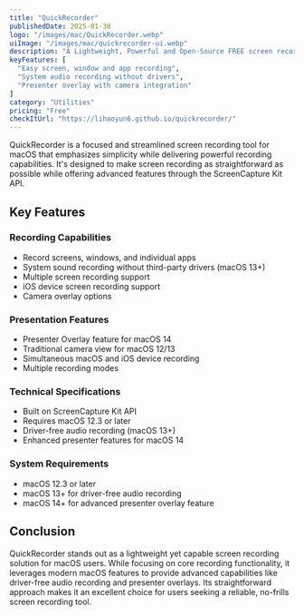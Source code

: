 ```yaml
---
title: "QuickRecorder"
publishedDate: 2025-01-30
logo: "/images/mac/QuickRecorder.webp"
uiImage: "/images/mac/quickrecorder-ui.webp"
description: "A Lightweight, Powerful and Open-Source FREE screen recorder for macOS"
keyFeatures: [
  "Easy screen, window and app recording",
  "System audio recording without drivers",
  "Presenter overlay with camera integration"
]
category: "Utilities"
pricing: "Free"
checkItUrl: "https://lihaoyun6.github.io/quickrecorder/"
---
```


QuickRecorder is a focused and streamlined screen recording tool for macOS that emphasizes simplicity while delivering powerful recording capabilities. It's designed to make screen recording as straightforward as possible while offering advanced features through the ScreenCapture Kit API.

## Key Features

### Recording Capabilities
- Record screens, windows, and individual apps
- System sound recording without third-party drivers (macOS 13+)
- Multiple screen recording support
- iOS device screen recording support
- Camera overlay options

### Presentation Features
- Presenter Overlay feature for macOS 14
- Traditional camera view for macOS 12/13
- Simultaneous macOS and iOS device recording
- Multiple recording modes

### Technical Specifications
- Built on ScreenCapture Kit API
- Requires macOS 12.3 or later
- Driver-free audio recording (macOS 13+)
- Enhanced presenter features for macOS 14

### System Requirements
- macOS 12.3 or later
- macOS 13+ for driver-free audio recording
- macOS 14+ for advanced presenter overlay feature

## Conclusion

QuickRecorder stands out as a lightweight yet capable screen recording solution for macOS users. While focusing on core recording functionality, it leverages modern macOS features to provide advanced capabilities like driver-free audio recording and presenter overlays. Its straightforward approach makes it an excellent choice for users seeking a reliable, no-frills screen recording tool.
